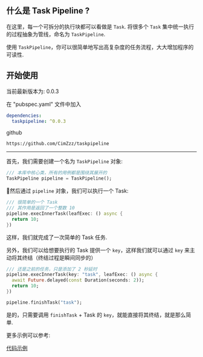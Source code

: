 ## 什么是 Task Pipeline ?

在这里，每一个可拆分的执行块都可以看做是 `Task`. 将很多个 `Task` 集中统一执行的过程抽象为管线，命名为 `TaskPipeline`.

使用 `TaskPipeline`，你可以很简单地写出高复杂度的任务流程，大大增加程序的可读性.

## 开始使用

当前最新版本为: 0.0.3

在 "pubspec.yaml" 文件中加入
```yaml
dependencies:
  taskpipeline: ^0.0.3
```

github
```text
https://github.com/CimZzz/taskpipeline
```

--- 

首先，我们需要创建一个名为 `TaskPipeline` 对象:

```dart
/// 本库中核心类，所有的用例都是围绕其展开的
TaskPipeline pipeline = TaskPipeline();
```

然后通过 `pipeline` 对象，我们可以执行一个 Task:

```dart
/// 很简单的一个 Task
/// 其作用是返回了一个整数 10
pipeline.execInnerTask(leafExec: () async {
  return 10;
})
```

这样，我们就完成了一次简单的 Task 任务.

另外，我们可以给想要执行的 Task 提供一个 `key`，这样我们就可以通过 `key` 来主动将其终结（终结过程是瞬间同步的）

```dart
/// 还是之前的任务，只是添加了 2 秒延时
pipeline.execInnerTask(key: "task", leafExec: () async {
  await Future.delayed(const Duration(seconds: 2));
  return 10;
})

pipeline.finishTask("task");
```

是的，只需要调用 `finishTask` + Task 的 `key`，就能直接将其终结，就是那么简单.

更多示例可以参考:

[代码示例](example/README.md)
